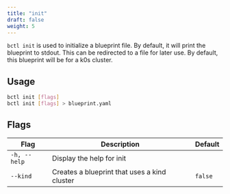 ```yaml
---
title: "init"
draft: false
weight: 5
---
```


`bctl init` is used to initialize a blueprint file. By default, it will print the blueprint to stdout. This can be redirected to a file for later use. By default, this blueprint will be for a k0s cluster.

## Usage

```bash
bctl init [flags]
bctl init [flags] > blueprint.yaml
```

## Flags

| Flag | Description | Default |
| ---- | ----------- | ------- |
| `-h, --help` | Display the help for init |
| `--kind` | Creates a blueprint that uses a kind cluster | `false` |

